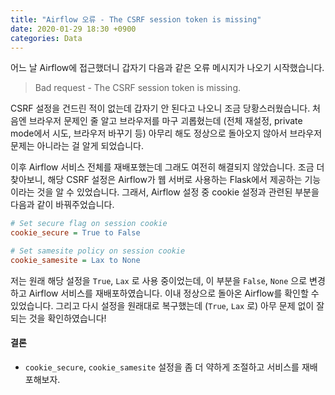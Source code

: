 ```yaml
---
title: "Airflow 오류 - The CSRF session token is missing"
date: 2020-01-29 18:30 +0900
categories: Data
---
```


어느 날 Airflow에 접근했더니 갑자기 다음과 같은 오류 메시지가 나오기 시작했습니다.

> Bad request - The CSRF session token is missing.

CSRF 설정을 건드린 적이 없는데 갑자기 안 된다고 나오니 조금 당황스러웠습니다. 처음엔 브라우저 문제인 줄 알고 브라우저를 마구 괴롭혔는데
(전체 재설정, private mode에서 시도, 브라우저 바꾸기 등) 아무리 해도 정상으로 돌아오지 않아서 브라우저 문제는 아니라는 걸 알게 되었습니다.  

이후 Airflow 서비스 전체를 재배포했는데 그래도 여전히 해결되지 않았습니다. 조금 더 찾아보니, 해당 CSRF 설정은 Airflow가 웹 서버로 사용하는
Flask에서 제공하는 기능이라는 것을 알 수 있었습니다. 그래서, Airflow 설정 중 cookie 설정과 관련된 부분을 다음과 같이 바꿔주었습니다.

```ini
# Set secure flag on session cookie
cookie_secure = True to False

# Set samesite policy on session cookie
cookie_samesite = Lax to None
```

저는 원래 해당 설정을 `True`, `Lax` 로 사용 중이었는데, 이 부분을 `False`, `None` 으로 변경하고 Airflow 서비스를 재배포하였습니다.
이내 정상으로 돌아온 Airflow를 확인할 수 있었습니다. 그리고 다시 설정을 원래대로 복구했는데 (`True`, `Lax` 로) 아무 문제 없이 잘 되는 것을
확인하였습니다!

#### 결론
- `cookie_secure`, `cookie_samesite` 설정을 좀 더 약하게 조절하고 서비스를 재배포해보자.
